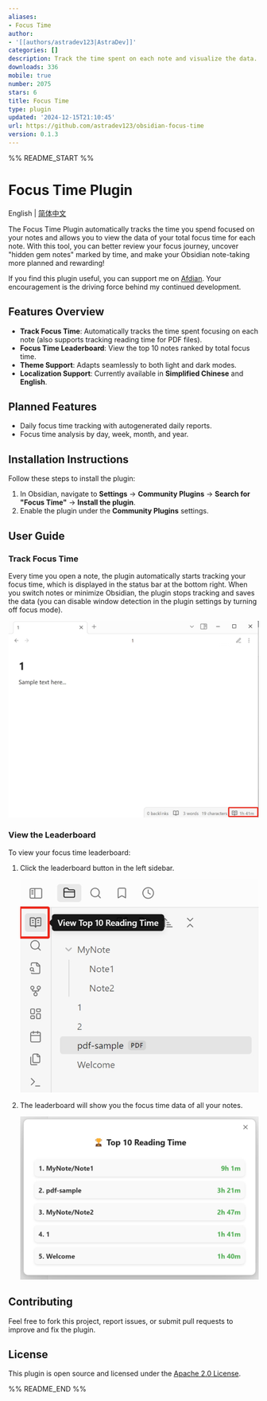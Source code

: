 ```yaml
---
aliases:
- Focus Time
author:
- '[[authors/astradev123|AstraDev]]'
categories: []
description: Track the time spent on each note and visualize the data.
downloads: 336
mobile: true
number: 2075
stars: 6
title: Focus Time
type: plugin
updated: '2024-12-15T21:10:45'
url: https://github.com/astradev123/obsidian-focus-time
version: 0.1.3
---
```


%% README_START %%

# Focus Time Plugin

English | [简体中文](README_zh.md)

The Focus Time Plugin automatically tracks the time you spend focused on your notes and allows you to view the data of your total focus time for each note. With this tool, you can better review your focus journey, uncover "hidden gem notes" marked by time, and make your Obsidian note-taking more planned and rewarding!

If you find this plugin useful, you can support me on [Afdian](https://afdian.com/a/astradev). Your encouragement is the driving force behind my continued development.

## Features Overview

- **Track Focus Time**: Automatically tracks the time spent focusing on each note (also supports tracking reading time for PDF files).
- **Focus Time Leaderboard**: View the top 10 notes ranked by total focus time.
- **Theme Support**: Adapts seamlessly to both light and dark modes.
- **Localization Support**: Currently available in **Simplified Chinese** and **English**.

## Planned Features

- Daily focus time tracking with autogenerated daily reports.
- Focus time analysis by day, week, month, and year.

## Installation Instructions

Follow these steps to install the plugin:

1. In Obsidian, navigate to **Settings** → **Community Plugins** → **Search for "Focus Time"** → **Install the plugin**.
2. Enable the plugin under the **Community Plugins** settings.

## User Guide

### Track Focus Time

Every time you open a note, the plugin automatically starts tracking your focus time, which is displayed in the status bar at the bottom right. When you switch notes or minimize Obsidian, the plugin stops tracking and saves the data (you can disable window detection in the plugin settings by turning off focus mode).

![statusbar](https://raw.githubusercontent.com/astradev123/obsidian-focus-time/HEAD/asset/statusbar.png)

### View the Leaderboard

To view your focus time leaderboard:

1. Click the leaderboard button in the left sidebar.

   ![ribbon](https://raw.githubusercontent.com/astradev123/obsidian-focus-time/HEAD/asset/ribbon.png)

2. The leaderboard will show you the focus time data of all your notes.

   ![leaderboard](https://raw.githubusercontent.com/astradev123/obsidian-focus-time/HEAD/asset/leaderboard.png)

## Contributing

Feel free to fork this project, report issues, or submit pull requests to improve and fix the plugin.

## License

This plugin is open source and licensed under the [Apache 2.0 License](LICENSE).


%% README_END %%